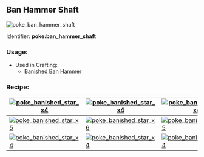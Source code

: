 ## Ban Hammer Shaft
![poke_ban_hammer_shaft](https://github.com/ItsMePok/PFE/assets/136857747/11c70f17-8411-4e05-bec6-497ff08acd81)

Identifier: **poke:ban_hammer_shaft**

### Usage:
* Used in Crafting:
  * [Banished Ban Hammer](https://github.com/ItsMePok/PFE/wiki/Ban-Hammer)
### Recipe:
|[![poke_banished_star_x4](https://github.com/ItsMePok/PFE/assets/136857747/fe59da80-6212-4204-9d12-39e0bdbc55ff)](https://pfewiki.gitbook.io/home/items/banished-stars/banished-star-x4)|[![poke_banished_star_x4](https://github.com/ItsMePok/PFE/assets/136857747/fe59da80-6212-4204-9d12-39e0bdbc55ff)](https://pfewiki.gitbook.io/home/items/banished-stars/banished-star-x4)|[![poke_banished_star_x4](https://github.com/ItsMePok/PFE/assets/136857747/fe59da80-6212-4204-9d12-39e0bdbc55ff)](https://pfewiki.gitbook.io/home/items/banished-stars/banished-star-x4)|
|---|---|---|
|[![poke_banished_star_x5](https://github.com/ItsMePok/PFE/assets/136857747/9086e115-5294-4526-8dff-b4b36cb51c1c)](https://pfewiki.gitbook.io/home/items/banished-stars/banished-star-x5)|[![poke_banished_star_x6](https://github.com/ItsMePok/PFE/assets/136857747/15a02353-f6d6-4420-8d56-9194e332a770)](https://pfewiki.gitbook.io/home/items/banished-stars/banished-star-x6)|[![poke_banished_star_x5](https://github.com/ItsMePok/PFE/assets/136857747/9086e115-5294-4526-8dff-b4b36cb51c1c)](https://pfewiki.gitbook.io/home/items/banished-stars/banished-star-x5)|
|[![poke_banished_star_x4](https://github.com/ItsMePok/PFE/assets/136857747/fe59da80-6212-4204-9d12-39e0bdbc55ff)](https://pfewiki.gitbook.io/home/items/banished-stars/banished-star-x4)|[![poke_banished_star_x4](https://github.com/ItsMePok/PFE/assets/136857747/fe59da80-6212-4204-9d12-39e0bdbc55ff)](https://pfewiki.gitbook.io/home/items/banished-stars/banished-star-x4)|[![poke_banished_star_x4](https://github.com/ItsMePok/PFE/assets/136857747/fe59da80-6212-4204-9d12-39e0bdbc55ff)](https://pfewiki.gitbook.io/home/items/banished-stars/banished-star-x4)|